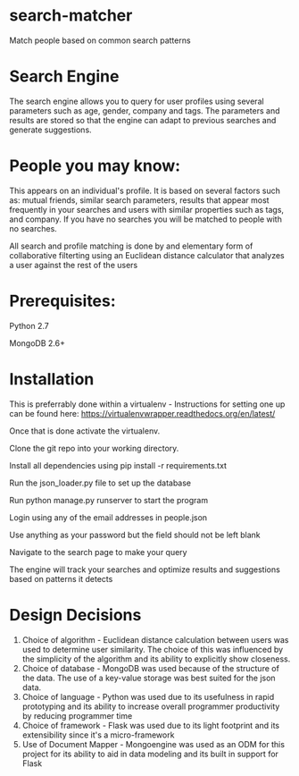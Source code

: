 # search-matcher
Match people based on common search patterns

# Search Engine
The search engine allows you to query for user profiles using several parameters such as age, gender, company and tags. The parameters and results are stored so that the engine can adapt to previous searches and generate suggestions.


# People you may know:
This appears on an individual's profile. It is based on several factors such as: mutual friends, similar search parameters, results that appear most frequently in your searches and users with similar properties such as tags, and company. If you have no searches you will be matched to people with no searches.

All search and profile matching is done by and elementary form of collaborative filterting using an Euclidean distance calculator that analyzes a user against the rest of the users


# Prerequisites:

Python 2.7

MongoDB 2.6+

# Installation
This is preferrably done within a virtualenv - Instructions for setting one up can be found here: https://virtualenvwrapper.readthedocs.org/en/latest/

Once that is done activate the virtualenv. 

Clone the git repo into your working directory. 

Install all dependencies using pip install -r requirements.txt 

Run the json_loader.py file to set up the database

Run python manage.py runserver to start the program

Login using any of the email addresses in people.json

Use anything as your password but the field should not be left blank

Navigate to the search page to make your query

The engine will track your searches and optimize results and suggestions based on patterns it detects

# Design Decisions
1. Choice of algorithm - Euclidean distance calculation between users was used to determine user similarity. The choice of this was influenced by the simplicity of the algorithm and its ability to explicitly show closeness.
2. Choice of database - MongoDB was used because of the structure of the data. The use of a key-value storage was best suited for the json data.
3. Choice of language - Python was used due to its usefulness in rapid prototyping and its ability to increase overall programmer productivity by reducing programmer time
4. Choice of framework - Flask was used due to its light footprint and its extensibility since it's a micro-framework
5. Use of Document Mapper - Mongoengine was used as an ODM for this project for its ability to aid in data modeling and its built in support for Flask
